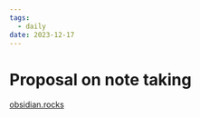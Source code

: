 ```yaml
---
tags:
  - daily
date: 2023-12-17
---
```


# Proposal on note taking

[obsidian.rocks](https://obsidian.rocks/how-to-take-book-notes-in-obsidian/)